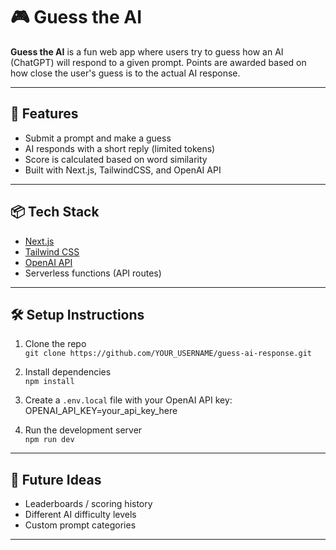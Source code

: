 # 🎮 Guess the AI

**Guess the AI** is a fun web app where users try to guess how an AI (ChatGPT) will respond to a given prompt. Points are awarded based on how close the user's guess is to the actual AI response.

---

## 🚀 Features

- Submit a prompt and make a guess
- AI responds with a short reply (limited tokens)
- Score is calculated based on word similarity
- Built with Next.js, TailwindCSS, and OpenAI API

---

## 📦 Tech Stack

- [Next.js](https://nextjs.org/)
- [Tailwind CSS](https://tailwindcss.com/)
- [OpenAI API](https://platform.openai.com/)
- Serverless functions (API routes)

---

## 🛠️ Setup Instructions

1. Clone the repo  
   `git clone https://github.com/YOUR_USERNAME/guess-ai-response.git`

2. Install dependencies  
   `npm install`

3. Create a `.env.local` file with your OpenAI API key:
    OPENAI_API_KEY=your_api_key_here


4. Run the development server  
`npm run dev`

---

## 🔮 Future Ideas

- Leaderboards / scoring history
- Different AI difficulty levels
- Custom prompt categories

---
